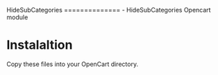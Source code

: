HideSubCategories
============== - HideSubCategories
Opencart module

Instalaltion
============

Copy these files into your OpenCart directory.
